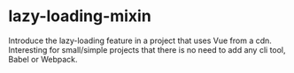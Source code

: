 # lazy-loading-mixin
Introduce the lazy-loading feature in a project that uses Vue from a cdn. Interesting for small/simple projects that there is no need to add any cli tool, Babel or Webpack.
